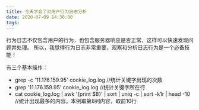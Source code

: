 ```yaml
---
title: 今天学会了对用户行为日志分析
date: 2020-07-09 14:30:00
tags:
---
```


行为日志不仅包含用户的行为，也包含服务器响应是否正常，这样可以快速发现问题并处理。
所以，我觉得行为日志非常重要，观察和分析日志行为是一个必备技能！

有三个基本操作：

* grep -c '11.176.159.95' cookie_log.log
         //统计关键字出现的次数
* grep '11.176.159.95' cookie_log.log
             //统计关键字所在行
* cat cookie_log.log | awk '{print $8}' | sort | uniq -c | sort -k1r | head -10
            //统计出现最多的内容。本例取第8列内容，取前10行
